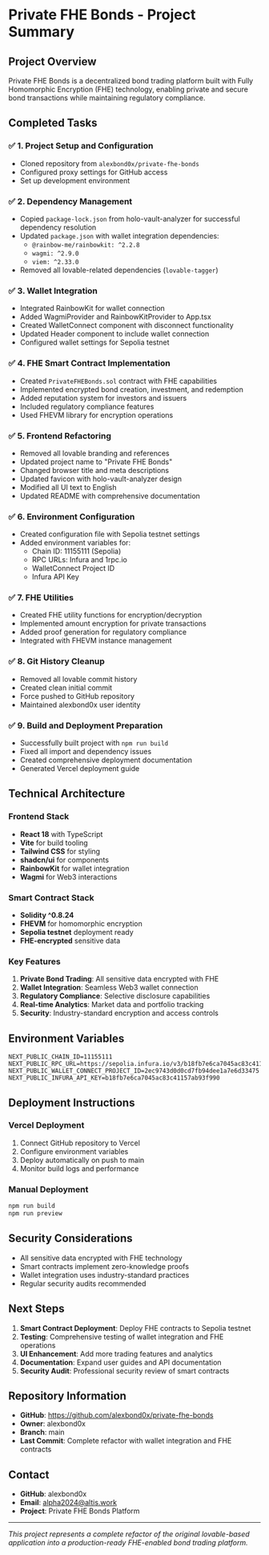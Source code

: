 # Private FHE Bonds - Project Summary

## Project Overview

Private FHE Bonds is a decentralized bond trading platform built with Fully Homomorphic Encryption (FHE) technology, enabling private and secure bond transactions while maintaining regulatory compliance.

## Completed Tasks

### ✅ 1. Project Setup and Configuration
- Cloned repository from `alexbond0x/private-fhe-bonds`
- Configured proxy settings for GitHub access
- Set up development environment

### ✅ 2. Dependency Management
- Copied `package-lock.json` from holo-vault-analyzer for successful dependency resolution
- Updated `package.json` with wallet integration dependencies:
  - `@rainbow-me/rainbowkit: ^2.2.8`
  - `wagmi: ^2.9.0`
  - `viem: ^2.33.0`
- Removed all lovable-related dependencies (`lovable-tagger`)

### ✅ 3. Wallet Integration
- Integrated RainbowKit for wallet connection
- Added WagmiProvider and RainbowKitProvider to App.tsx
- Created WalletConnect component with disconnect functionality
- Updated Header component to include wallet connection
- Configured wallet settings for Sepolia testnet

### ✅ 4. FHE Smart Contract Implementation
- Created `PrivateFHEBonds.sol` contract with FHE capabilities
- Implemented encrypted bond creation, investment, and redemption
- Added reputation system for investors and issuers
- Included regulatory compliance features
- Used FHEVM library for encryption operations

### ✅ 5. Frontend Refactoring
- Removed all lovable branding and references
- Updated project name to "Private FHE Bonds"
- Changed browser title and meta descriptions
- Updated favicon with holo-vault-analyzer design
- Modified all UI text to English
- Updated README with comprehensive documentation

### ✅ 6. Environment Configuration
- Created configuration file with Sepolia testnet settings
- Added environment variables for:
  - Chain ID: 11155111 (Sepolia)
  - RPC URLs: Infura and 1rpc.io
  - WalletConnect Project ID
  - Infura API Key

### ✅ 7. FHE Utilities
- Created FHE utility functions for encryption/decryption
- Implemented amount encryption for private transactions
- Added proof generation for regulatory compliance
- Integrated with FHEVM instance management

### ✅ 8. Git History Cleanup
- Removed all lovable commit history
- Created clean initial commit
- Force pushed to GitHub repository
- Maintained alexbond0x user identity

### ✅ 9. Build and Deployment Preparation
- Successfully built project with `npm run build`
- Fixed all import and dependency issues
- Created comprehensive deployment documentation
- Generated Vercel deployment guide

## Technical Architecture

### Frontend Stack
- **React 18** with TypeScript
- **Vite** for build tooling
- **Tailwind CSS** for styling
- **shadcn/ui** for components
- **RainbowKit** for wallet integration
- **Wagmi** for Web3 interactions

### Smart Contract Stack
- **Solidity ^0.8.24**
- **FHEVM** for homomorphic encryption
- **Sepolia testnet** deployment ready
- **FHE-encrypted** sensitive data

### Key Features
1. **Private Bond Trading**: All sensitive data encrypted with FHE
2. **Wallet Integration**: Seamless Web3 wallet connection
3. **Regulatory Compliance**: Selective disclosure capabilities
4. **Real-time Analytics**: Market data and portfolio tracking
5. **Security**: Industry-standard encryption and access controls

## Environment Variables

```env
NEXT_PUBLIC_CHAIN_ID=11155111
NEXT_PUBLIC_RPC_URL=https://sepolia.infura.io/v3/b18fb7e6ca7045ac83c41157ab93f990
NEXT_PUBLIC_WALLET_CONNECT_PROJECT_ID=2ec9743d0d0cd7fb94dee1a7e6d33475
NEXT_PUBLIC_INFURA_API_KEY=b18fb7e6ca7045ac83c41157ab93f990
```

## Deployment Instructions

### Vercel Deployment
1. Connect GitHub repository to Vercel
2. Configure environment variables
3. Deploy automatically on push to main
4. Monitor build logs and performance

### Manual Deployment
```bash
npm run build
npm run preview
```

## Security Considerations

- All sensitive data encrypted with FHE technology
- Smart contracts implement zero-knowledge proofs
- Wallet integration uses industry-standard practices
- Regular security audits recommended

## Next Steps

1. **Smart Contract Deployment**: Deploy FHE contracts to Sepolia testnet
2. **Testing**: Comprehensive testing of wallet integration and FHE operations
3. **UI Enhancement**: Add more trading features and analytics
4. **Documentation**: Expand user guides and API documentation
5. **Security Audit**: Professional security review of smart contracts

## Repository Information

- **GitHub**: https://github.com/alexbond0x/private-fhe-bonds
- **Owner**: alexbond0x
- **Branch**: main
- **Last Commit**: Complete refactor with wallet integration and FHE contracts

## Contact

- **GitHub**: alexbond0x
- **Email**: alpha2024@altis.work
- **Project**: Private FHE Bonds Platform

---

*This project represents a complete refactor of the original lovable-based application into a production-ready FHE-enabled bond trading platform.*
